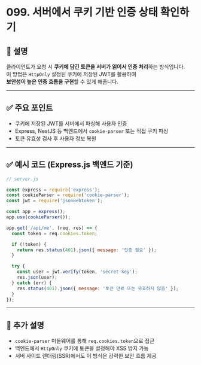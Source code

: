 # 099. 서버에서 쿠키 기반 인증 상태 확인하기

## 📄 설명

클라이언트가 요청 시 **쿠키에 담긴 토큰을 서버가 읽어서 인증 처리**하는 방식입니다.  
이 방법은 `HttpOnly` 설정된 쿠키에 저장된 JWT를 활용하여  
**보안성이 높은 인증 흐름을 구현**할 수 있게 해줍니다.

---

## ✅ 주요 포인트
- 쿠키에 저장된 JWT를 서버에서 파싱해 사용자 인증
- Express, NestJS 등 백엔드에서 `cookie-parser` 또는 직접 쿠키 파싱
- 토큰 유효성 검사 후 사용자 정보 복원

---

## ✅ 예시 코드 (Express.js 백엔드 기준)

```js
// server.js

const express = require('express');
const cookieParser = require('cookie-parser');
const jwt = require('jsonwebtoken');

const app = express();
app.use(cookieParser());

app.get('/api/me', (req, res) => {
  const token = req.cookies.token;

  if (!token) {
    return res.status(401).json({ message: '인증 필요' });
  }

  try {
    const user = jwt.verify(token, 'secret-key');
    res.json(user);
  } catch (err) {
    res.status(401).json({ message: '토큰 만료 또는 유효하지 않음' });
  }
});
```

---

## 📝 추가 설명
- `cookie-parser` 미들웨어를 통해 `req.cookies.token`으로 접근
- 백엔드에서 `HttpOnly` 쿠키에 토큰을 설정해야 XSS 방지 가능
- 서버 사이드 렌더링(SSR)에서도 이 방식은 강력한 보안 흐름 제공
